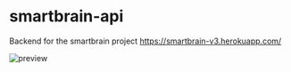 # smartbrain-api
Backend for the smartbrain project
https://smartbrain-v3.herokuapp.com/

![preview](https://i.imgur.com/5CP1GF9.png)
